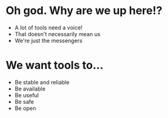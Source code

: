 <!SLIDE bullets incremental>

# Oh god. Why are we up here!?

* A lot of tools need a voice!
* That doesn't necessarily mean us
* We're just the messengers

<!SLIDE bullets incremental>

# We want tools to...

* Be stable and reliable
* Be available
* Be useful
* Be safe
* Be open
